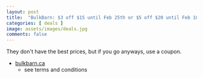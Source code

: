 ```yaml
---
layout: post
title:  "BulkBarn: $3 off $15 until Feb 25th or $5 off $20 until Feb 18th 2024"
categories: [ deals ]
image: assets/images/deals.jpg
comments: false
---
```


They don't have the best prices, but if you go anyways, use a coupon.

- [bulkbarn.ca](https://www.bulkbarn.ca/en/Coupons)
    - see terms and conditions





